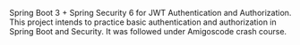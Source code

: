 Spring Boot 3 + Spring Security 6 for JWT Authentication and Authorization. This project intends to practice basic authentication and authorization in Spring Boot and Security. It was followed under Amigoscode crash course.
